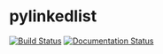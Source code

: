 # pylinkedlist
[![Build Status](https://travis-ci.org/s16h/pylinkedlist.svg?branch=master)](https://travis-ci.org/s16h/pylinkedlist)
[![Documentation Status](https://readthedocs.org/projects/pylinkedlist/badge/?version=latest)](https://readthedocs.org/projects/pylinkedlist/?badge=latest)
